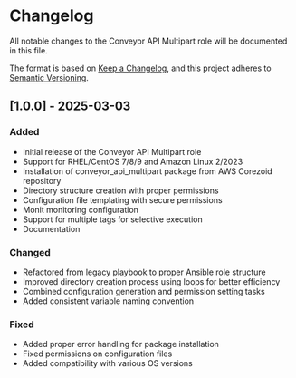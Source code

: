 # Changelog

All notable changes to the Conveyor API Multipart role will be documented in this file.

The format is based on [Keep a Changelog](https://keepachangelog.com/en/1.0.0/),
and this project adheres to [Semantic Versioning](https://semver.org/spec/v2.0.0.html).

## [1.0.0] - 2025-03-03

### Added
- Initial release of the Conveyor API Multipart role
- Support for RHEL/CentOS 7/8/9 and Amazon Linux 2/2023
- Installation of conveyor_api_multipart package from AWS Corezoid repository
- Directory structure creation with proper permissions
- Configuration file templating with secure permissions
- Monit monitoring configuration
- Support for multiple tags for selective execution
- Documentation 

### Changed
- Refactored from legacy playbook to proper Ansible role structure
- Improved directory creation process using loops for better efficiency
- Combined configuration generation and permission setting tasks
- Added consistent variable naming convention

### Fixed
- Added proper error handling for package installation
- Fixed permissions on configuration files
- Added compatibility with various OS versions